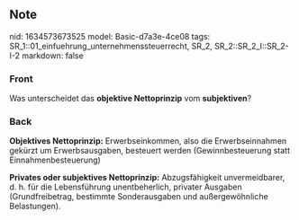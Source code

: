 ## Note
nid: 1634573673525
model: Basic-d7a3e-4ce08
tags: SR_1::01_einfuehrung_unternehmenssteuerrecht, SR_2, SR_2::SR_2_I::SR_2-I-2
markdown: false

### Front
Was unterscheidet das <b>objektive Nettoprinzip</b> vom
<b>subjektiven</b>?

### Back
<b>Objektives Nettoprinzip:</b> Erwerbseinkommen, also die
Erwerbseinnahmen gekürzt um Erwerbsausgaben, besteuert werden
(Gewinnbesteuerung statt Einnahmenbesteuerung)
<div>
  <b>Privates oder subjektives Nettoprinzip:</b> Abzugsfähigkeit
  unvermeidbarer, d. h. für die Lebensführung unentbeherlich,
  privater Ausgaben (Grundfreibetrag, bestimmte Sonderausgaben und
  außergewöhnliche Belastungen).
</div>
